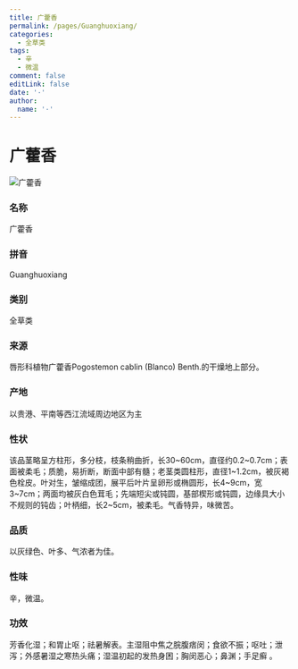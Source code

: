 ```yaml
---
title: 广藿香
permalink: /pages/Guanghuoxiang/
categories: 
  - 全草类
tags: 
  - 辛
  - 微温
comment: false
editLink: false
date: '·'
author: 
  name: '·'
---
```

# 广藿香

![广藿香](https://image.zhongyibaike.com/image/%E5%B9%BF%E8%97%BF%E9%A6%99/%E5%B9%BF%E8%97%BF%E9%A6%99.jpg)

<!-- more -->
### 名称
广藿香

### 拼音
Guanghuoxiang

### 类别
全草类

### 来源
唇形科植物广藿香Pogostemon cablin (Blanco) Benth.的干燥地上部分。

### 产地
以贵港、平南等西江流域周边地区为主

### 性状
该品茎略呈方柱形，多分枝，枝条稍曲折，长30~60cm，直径约0.2~0.7cm；表面被柔毛；质脆，易折断，断面中部有髓；老茎类圆柱形，直径1~1.2cm，被灰褐色栓皮。叶对生，皱缩成团，展平后叶片呈卵形或椭圆形，长4~9cm，宽3~7cm；两面均被灰白色茸毛；先端短尖或钝圆，基部楔形或钝圆，边缘具大小不规则的钝齿；叶柄细，长2~5cm，被柔毛。气香特异，味微苦。

### 品质
以灰绿色、叶多、气浓者为佳。

### 性味
辛，微温。

### 功效
芳香化湿；和胃止呕；祛暑解表。主湿阻中焦之脘腹痞闵；食欲不振；呕吐；泄泻；外感暑湿之寒热头痛；湿温初起的发热身困；胸闵恶心；鼻渊；手足癣 。
